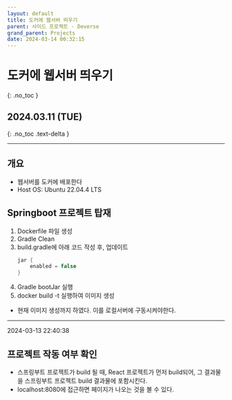 ```yaml
---
layout: default
title: 도커에 웹서버 띄우기
parent: 사이드 프로젝트 - Deverse
grand_parent: Projects
date: 2024-03-14 00:32:15
---
```


# 도커에 웹서버 띄우기
{: .no_toc }

## 2024.03.11 (TUE)
{: .no_toc .text-delta }

---

## 개요
- 웹서버를 도커에 배포한다
- Host OS: Ubuntu 22.04.4 LTS

## Springboot 프로젝트 탑재
1. Dockerfile 파일 생성
2. Gradle Clean
3. build.gradle에 아래 코드 작성 후, 업데이트
    ```gradle
    jar {
        enabled = false
    }
    ```
4. Gradle bootJar 실행
5. docker build -t 실행하여 이미지 생성

- 현재 이미지 생성까지 하였다. 이를 로컬서버에 구동시켜야한다.

---

2024-03-13 22:40:38

## 프로젝트 작동 여부 확인
- 스프링부트 프로젝트가 build 될 때, React 프로젝트가 먼저 build되어, 그 결과물을 스프링부트 프로젝트 build 결과물에 포함시킨다.
- localhost:8080에 접근하면 페이지가 나오는 것을 볼 수 있다.